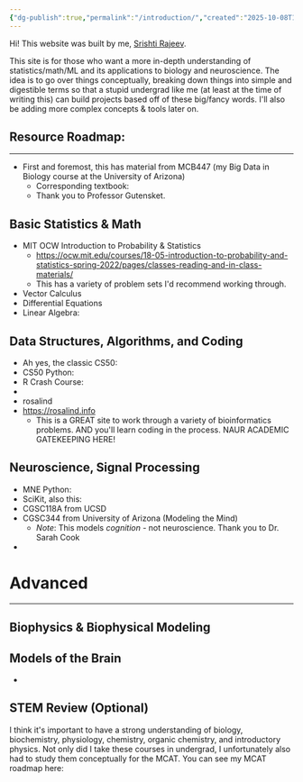 ```yaml
---
{"dg-publish":true,"permalink":"/introduction/","created":"2025-10-08T11:46:12.993-07:00","updated":"2025-10-08T13:42:00.728-07:00"}
---
```


Hi! This website was built by me, [Srishti Rajeev](). 

This site is for those who want a more in-depth understanding of statistics/math/ML and its applications to biology and neuroscience. The idea is to go over things conceptually, breaking down things into simple and digestible terms so that a stupid undergrad like me (at least at the time of writing this) can build projects based off of these big/fancy words. I'll also be adding more complex concepts & tools later on. 

## Resource Roadmap: 
---
- First and foremost, this has material from MCB447 (my Big Data in Biology course at the University of Arizona)
	- Corresponding textbook: 
	- Thank you to Professor Gutensket. 

## Basic Statistics & Math
- MIT OCW Introduction to Probability & Statistics
	- https://ocw.mit.edu/courses/18-05-introduction-to-probability-and-statistics-spring-2022/pages/classes-reading-and-in-class-materials/
	- This has a variety of problem sets I'd recommend working through.
- Vector Calculus
- Differential Equations
- Linear Algebra: 

## Data Structures, Algorithms, and Coding
- Ah yes, the classic CS50: 
- CS50 Python: 
- R Crash Course: 
- 
- rosalind
- https://rosalind.info
	- This is a GREAT site to work through a variety of bioinformatics problems. AND you'll learn coding in the process. 
NAUR ACADEMIC GATEKEEPING HERE! 

## Neuroscience, Signal Processing
- MNE Python: 
- SciKit, also this: 
- CGSC118A from UCSD
- CGSC344 from University of Arizona (Modeling the Mind)
	- *Note*: This models *cognition* - not neuroscience. Thank you to Dr. Sarah Cook
- 



# Advanced
---

## Biophysics & Biophysical Modeling 

## Models of the Brain
- 

## STEM Review (Optional)
I think it's important to have a strong understanding of biology, biochemistry, physiology, chemistry, organic chemistry, and introductory physics. Not only did I take these courses in undergrad, I unfortunately also had to study them conceptually for the MCAT. You can see my MCAT roadmap here: 